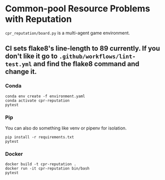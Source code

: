 # Common-pool Resource Problems with Reputation

`cpr_reputation/board.py` is a multi-agent game environment. 

## CI sets flake8's line-length to 89 currently. If you don't like it go to `.github/workflows/lint-test.yml` and find the flake8 command and change it. 

### Conda
```
conda env create -f environment.yaml
conda activate cpr-reputation
pytest
```

### Pip
You can also do something like venv or pipenv for isolation.
```
pip install -r requirements.txt
pytest
```

### Docker
```
docker build -t cpr-reputation .
docker run -it cpr-reputation bin/bash
pytest
```

